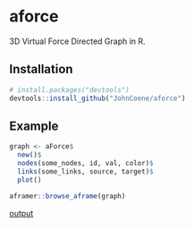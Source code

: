 # aforce

3D Virtual Force Directed Graph in R.

## Installation

``` r
# install.packages("devtools")
devtools::install_github("JohnCoene/aforce")
```

## Example

``` r
graph <- aForce$
  new()$
  nodes(some_nodes, id, val, color)$
  links(some_links, source, target)$
  plot()

aframer::browse_aframe(graph)
```

[output](aforce.png)
